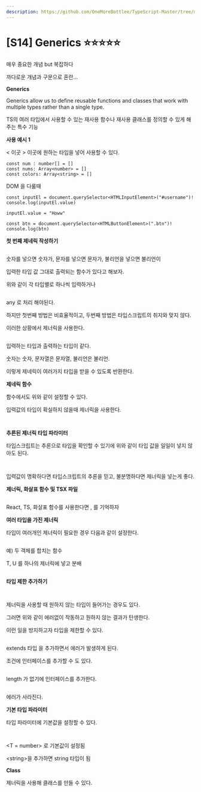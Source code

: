 ```yaml
---
description: https://github.com/OneMoreBottlee/TypeScript-Master/tree/main/S14
---
```


# \[S14] Generics ⭐⭐⭐⭐⭐

매우 중요한 개념 but 복잡하다

까다로운 개념과 구문으로 혼란…

**Generics**

Generics allow us to define reusable functions and classes that work with multiple types rather than a single type.

TS의 여러 타입에서 사용할 수 있는 재사용 함수나 재사용 클래스를 정의할 수 있게 해주는 특수 기능



**사용 예시 1**

< 이곳 > 이곳에 원하는 타입을 넣어 사용할 수 있다.

```tsx
const num : number[] = []
const nums: Array<number> = []
const colors: Array<string> = []
```

DOM 을 다룰때

```tsx
const inputEl = document.querySelector<HTMLInputElement>("#username")!
console.log(inputEl.value)

inputEl.value = "Howw"

const btn = document.querySelector<HTMLButtonElement>(".btn")!
console.log(btn)
```



**첫 번째 제네릭 작성하기**

<figure><img src="../../../.gitbook/assets/image (26).png" alt=""><figcaption></figcaption></figure>

숫자를 넣으면 숫자가, 문자를 넣으면 문자가, 불리언을 넣으면 불리언이

입력한 타입 값 그대로 출력되는 함수가 있다고 해보자.

위와 같이 각 타입별로 하나씩 입력하거나

<figure><img src="../../../.gitbook/assets/image (119).png" alt=""><figcaption></figcaption></figure>

any 로 처리 해야된다.

하지만 첫번째 방법은 비효율적이고, 두번째 방법은 타입스크립트의 취지와 맞지 않다.

이러한 상황에서 제너릭을 사용한다.

<figure><img src="../../../.gitbook/assets/image (145).png" alt=""><figcaption></figcaption></figure>

입력하는 타입과 출력하는 타입이 같다.

숫자는 숫자, 문자열은 문자열, 불리언은 불리언.

이렇게 제네릭이 여러가지 타입을 받을 수 있도록 반환한다.



**제네릭 함수**

함수에서도 위와 같이 설정할 수 있다.

입력값의 타입이 확실하지 않을때 제너릭을 사용한다.

<figure><img src="../../../.gitbook/assets/image (43).png" alt=""><figcaption></figcaption></figure>

<figure><img src="../../../.gitbook/assets/image (170).png" alt=""><figcaption></figcaption></figure>



**추론된 제너릭 타입 파라미터**

타입스크립트는 추론으로 타입을 확인할 수 있기에 위와 같이 타입 값을 일일이 넣지 않아도 된다.

<figure><img src="../../../.gitbook/assets/image (46).png" alt=""><figcaption></figcaption></figure>

<figure><img src="../../../.gitbook/assets/image (112).png" alt=""><figcaption></figcaption></figure>

입력값이 명확하다면 타입스크립트의 추론을 믿고, 불분명하다면 제너릭을 넣는게 좋다.



**제너릭, 화살표 함수 및 TSX 파일**

<figure><img src="../../../.gitbook/assets/image (160).png" alt=""><figcaption></figcaption></figure>

React, TS, 화살표 함수를 사용한다면 , 를 기억하자



**여러 타입을 가진 제너릭**

타입이 여러개인 제너릭이 필요한 경우 다음과 같이 설정한다.

<figure><img src="../../../.gitbook/assets/image (3).png" alt=""><figcaption></figcaption></figure>

예) 두 객체를 합치는 함수

T, U 를 하나의 제너릭에 넣고 분배

<figure><img src="../../../.gitbook/assets/image (152).png" alt=""><figcaption></figcaption></figure>



**타입 제한 추가하기**

<figure><img src="../../../.gitbook/assets/image (108).png" alt=""><figcaption></figcaption></figure>

<figure><img src="../../../.gitbook/assets/image (103).png" alt=""><figcaption></figcaption></figure>

제너릭을 사용할 때 원하지 않는 타입이 들어가는 경우도 있다.

그러면 위와 같이 에러없이 작동하고 원하지 않는 결과가 탄생한다.

이런 일을 방지하고자 타입을 제한할 수 있다.

<figure><img src="../../../.gitbook/assets/image (127).png" alt=""><figcaption></figcaption></figure>

extends 타입 을 추가하면서 에러가 발생하게 된다.

조건에 인터페이스를 추가할 수 도 있다.

<figure><img src="../../../.gitbook/assets/image (93).png" alt=""><figcaption></figcaption></figure>



length 가 없기에 인터페이스를 추가한다.

<figure><img src="../../../.gitbook/assets/image (29).png" alt=""><figcaption></figcaption></figure>

에러가 사라진다.



**기본 타입 파라미터**

타입 파라미터에 기본값을 설정할 수 있다.

<figure><img src="../../../.gitbook/assets/image (107).png" alt=""><figcaption></figcaption></figure>

<figure><img src="../../../.gitbook/assets/image (92).png" alt=""><figcaption></figcaption></figure>

\<T = number> 로 기본값이 설정됨

\<string>을 추가하면 string 타입이 됨



**Class**

제너릭을 사용해 클래스를 만들 수 있다.

<figure><img src="../../../.gitbook/assets/image (13).png" alt=""><figcaption></figcaption></figure>
